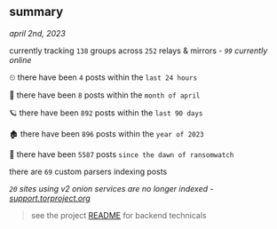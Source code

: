 
## summary
_april 2nd, 2023_

currently tracking `138` groups across `252` relays & mirrors - _`99` currently online_

⏲ there have been `4` posts within the `last 24 hours`

🦈 there have been `8` posts within the `month of april`

🪐 there have been `892` posts within the `last 90 days`

🏚 there have been `896` posts within the `year of 2023`

🦕 there have been `5587` posts `since the dawn of ransomwatch`

there are `69` custom parsers indexing posts

_`20` sites using v2 onion services are no longer indexed - [support.torproject.org](https://support.torproject.org/onionservices/v2-deprecation/)_

> see the project [README](https://github.com/joshhighet/ransomwatch#ransomwatch--) for backend technicals
